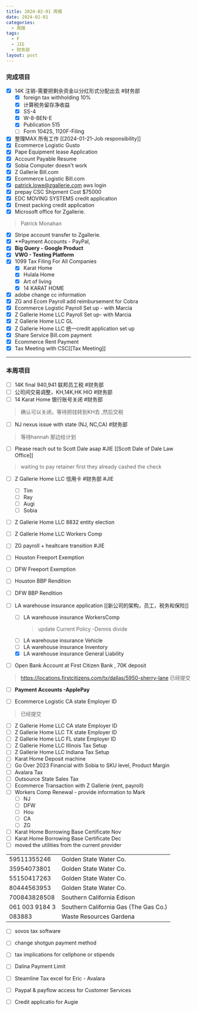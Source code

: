 ```yaml
---
title: 2024-02-01 周报
date: 2024-02-01
categories:
  - 周报
tags:
  - F
  - JIE
  - 财务部
layout: post
---
```

### 完成项目  
- [x] 14K 注销-需要把剩余资金以分红形式分配出去    #财务部 
	- [x] foreign tax withholding 10%
	- [x] 计算税务留存净收益
	- [x] SS-4
	- [x] W-8-BEN-E
	- [x] Publication 515
	- [ ] Form 1042S, 1120F-Filing
- [x] 整理MAX 所有工作 [[2024-01-21-Job responsibility]]
- [x] Ecommerce Logistic Gusto
- [x] Pape Equipment lease Application
- [x] Account Payable Resume
- [x] Sobia Computer doesn't work
- [x] Z Gallerie Bill.com
- [x] Ecommerce Logistic Bill.com
- [x] patrick.lowe@zgallerie.com aws login
- [x] prepay CSC Shipment Cost $75000
- [x] EDC MOVING SYSTEMS credit application
- [x] Ernest packing credit application
- [x] Microsoft office for Zgallerie.
> Patrick Monahan
- [x] Stripe account transfer to Zgallerie.
- [x] **Payment Accounts - PayPal,
- [x] **Big Query - Google Product**
- [x] **VWO - Testing Platform**
- [x] 1099 Tax Filing For All Companies
	- [x] Karat Home
	- [x] Hulala Home
	- [x] Art of living
	- [x] 14 KARAT HOME
- [x] adobe change cc information
- [x] ZG and Ecom Payroll add reimbursement for Cobra 
- [x] Ecommerce Logistic Payroll Set up - with Marcia
- [x] Z Gallerie Home LLC Payroll Set up- with Marcia
- [x] Z Gallerie Home LLC GL 
- [x] Z Gallerie Home LLC 统一credit application set up 
- [x] Share Service Bill.com payment 
- [x] Ecommerce Rent Payment
- [x] Tax Meeting with CSC[[Tax Meeting]]
---
### 本周项目

- [ ] 14K final 940,941 联邦员工税 #财务部
- [ ] 公司间交易调整，KH,14K,HK HIO #财务部 
- [ ] 14 Karat Home 银行账号关闭 #财务部   
> 确认可以关闭，等待把钱转到KH去 ,然后交税
- [ ] NJ nexus issue with state (NJ, NC,CA)  #财务部 
> 等待hannah 那边给计划  
- [ ] Please reach out to Scott Dale asap #JIE    [[Scott Dale of Dale Law Office]]    
> waiting to pay retainer first
> they already cashed the check
- [ ] Z Gallerie Home LLC 信用卡 #财务部 #JIE 
	- [ ] Tim
	- [ ] Ray
	- [ ] Augi
	- [ ] Sobia
	
- [ ] Z Gallerie Home LLC 8832 entity election

- [ ] Z Gallerie Home LLC Workers Comp
- [ ] ZG payroll + healtcare transition  #JIE 
- [ ] Houston Freeport Exemption
- [ ] DFW Freeport Exemption
- [ ] Houston BBP Rendition
- [ ] DFW BBP Rendition
- [ ] LA warehouse insurance application  [[新公司的架构，员工，税务和保险]]
	- [ ] LA warehouse insurance WorkersComp
		> update Current Policy  -Dennis
		> divide 
	- [ ] LA warehouse insurance Vehicle
	- [ ] LA warehouse insurance Inventory
	- [x] LA warehouse insurance General Liability
- [ ] Open Bank Account at First Citizen Bank , 70K deposit
> 	https://locations.firstcitizens.com/tx/dallas/5950-sherry-lane
> 	已经提交

- [ ] **Payment Accounts -ApplePay**

- [ ] Ecommerce Logistic  CA state Employer ID
> 已经提交
- [ ] Z Gallerie Home LLC CA state Employer ID
- [ ] Z Gallerie Home LLC TX state Employer ID
- [ ] Z Gallerie Home LLC FL state Employer ID
- [ ] Z Gallerie Home LLC Illinois Tax Setup
- [ ] Z Gallerie Home LLC Indiana Tax Setup
- [ ] Karat Home Deposit machine
- [ ] Go Over 2023 Financial with Sobia to SKU level, Product Margin
- [ ] Avalara Tax
- [ ] Outsource State Sales Tax
- [ ] Ecommerce Transaction with Z Gallerie (rent, payroll)
- [ ] Workers Comp Renewal - provide information to Mark
	- [ ] NJ
	- [ ] DFW
	- [ ] Hou
	- [ ] CA
	- [ ] ZG
- [ ]  Karat Home Borrowing Base Certificate Nov
- [ ] Karat Home Borrowing Base Certificate Dec
- [ ]  moved the utilities from the current provider

|   |   |
|---|---|
|59511355246|Golden State Water Co.|
|35954073801|Golden State Water Co.|
|55150417263|Golden State Water Co.|
|80444563953|Golden State Water Co.|
|700843828508|Southern California Edison|
|061 003 9184 3|Southern California Gas (The Gas Co.)|
|083883|Waste Resources Gardena|

- [ ] sovos tax software 
- [ ] change shotgun payment method
- [ ] tax implications for cellphone or stipends
- [ ] Dalina Payment Limit
- [ ] Steamline Tax excel for Eric - Avalara
- [ ] Paypal & payflow access for Customer Services
- [ ] Credit applicatio for Augie


































































































































































































































